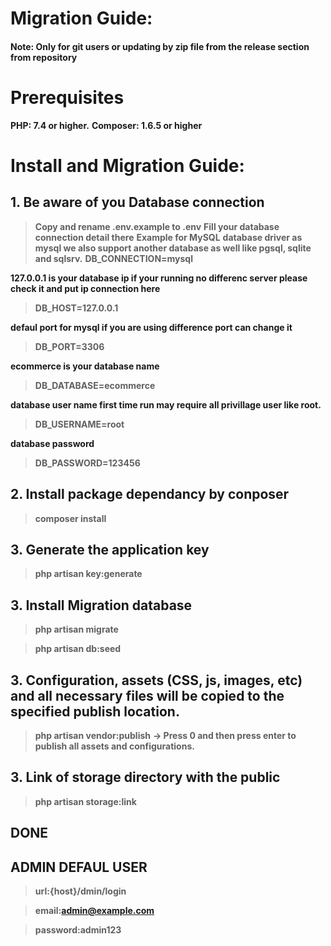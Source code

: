 # Migration Guide:

#### Note: Only for git users or updating by zip file from the release section from repository

# Prerequisites
**PHP: 7.4 or higher.**
**Composer: 1.6.5 or higher**

# Install and Migration Guide:

## 1. Be aware of you Database connection
> **Copy and rename .env.example to .env**
> **Fill your database connection detail there**
**Example for MySQL**
**database driver as mysql we also support another database as well like pgsql, sqlite and sqlsrv.**
> **DB_CONNECTION=mysql**

**127.0.0.1 is your database ip if your running no differenc server please check it and put ip connection here**
> **DB_HOST=127.0.0.1**

**defaul port for mysql if you are using difference port can change it**
> **DB_PORT=3306**

**ecommerce is your database name**
> **DB_DATABASE=ecommerce**

**database user name first time run may require all privillage user like root.**
> **DB_USERNAME=root**

**database password**
> **DB_PASSWORD=123456**

## 2. Install package dependancy by conposer

> **composer install**

## 3. Generate the application key

> **php artisan key:generate**

## 3. Install Migration database

> **php artisan migrate**

> **php artisan db:seed**

## 3. Configuration, assets (CSS, js, images, etc) and all necessary files will be copied to the specified publish location.

> **php artisan vendor:publish**
> **-> Press 0 and then press enter to publish all assets and configurations.**

## 3. Link of storage directory with the public

> **php artisan storage:link**

## DONE ##

## ADMIN DEFAUL USER
> **url:{host}/dmin/login**

> **email:admin@example.com**

> **password:admin123**